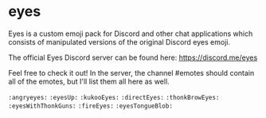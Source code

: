 # eyes
Eyes is a custom emoji pack for Discord and other chat applications which consists of manipulated versions of the original Discord eyes emoji.

The official Eyes Discord server can be found here:
https://discord.me/eyes

Feel free to check it out!
In the server, the channel #emotes should contain all of the emotes, but I'll list them all here as well.

```:angryeyes:```
```:eyesUp:```
```:kukooEyes:```
```:directEyes:```
```:thonkBrowEyes:```
```:eyesWithThonkGuns:```
```:fireEyes:```
```:eyesTongueBlob:```
